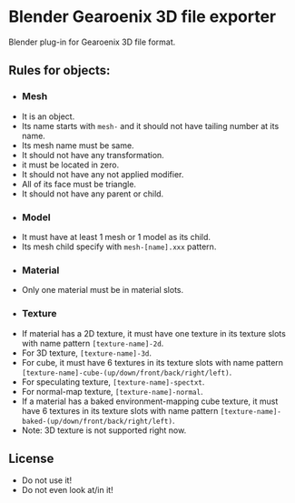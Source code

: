 # Blender Gearoenix 3D file exporter
Blender plug-in for Gearoenix 3D file format.

## Rules for objects:
- ### Mesh
 - It is an object.
 - Its name starts with `mesh-` and it should not have tailing number at its
   name.
 - Its mesh name must be same.
 - It should not have any transformation.
 - it must be located in zero.
 - It should not have any not applied modifier.
 - All of its face must be triangle.
 - It should not have any parent or child.
- ### Model
 - It must have at least 1 mesh or 1 model as its child.
 - Its mesh child specify with `mesh-[name].xxx` pattern.
- ### Material
 - Only one material must be in material slots.
- ### Texture
 - If material has a 2D texture, it must have one texture in its texture slots
   with name pattern `[texture-name]-2d`.
 - For 3D texture, `[texture-name]-3d`.
 - For cube, it must have 6 textures in its texture slots
   with name pattern `[texture-name]-cube-(up/down/front/back/right/left)`.
 - For speculating texture, `[texture-name]-spectxt`.
 - For normal-map texture, `[texture-name]-normal`.
 - If a material has a baked environment-mapping cube texture, it must have 6
   textures in its texture slots with name pattern
   `[texture-name]-baked-(up/down/front/back/right/left)`.
 - Note: 3D texture is not supported right now.

## License
- Do not use it!
- Do not even look at/in it!
